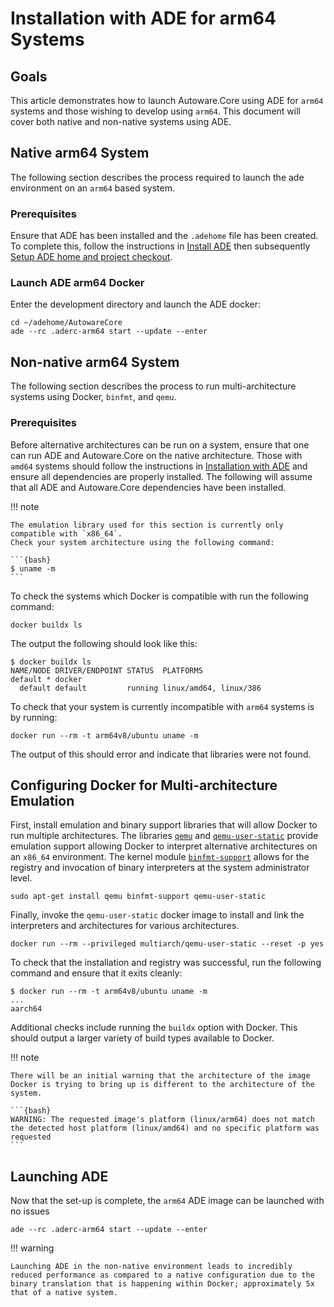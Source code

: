 # Installation with ADE for arm64 Systems

## Goals

This article demonstrates how to launch Autoware.Core using ADE for `arm64` systems and those
wishing to develop using `arm64`.
This document will cover both native and non-native systems using ADE.

## Native arm64 System

The following section describes the process required to launch the ade environment on an `arm64`
based system.

### Prerequisites

Ensure that ADE has been installed and the `.adehome` file has been created. To complete this,
follow the instructions in [Install ADE](installation-ade.md#install-ade) then subsequently [Setup ADE home and project checkout](installation-ade.md#setup-ade-home-and-project-checkout).

### Launch ADE arm64 Docker

Enter the development directory and launch the ADE docker:

```{bash}
cd ~/adehome/AutowareCore
ade --rc .aderc-arm64 start --update --enter
```

## Non-native arm64 System

The following section describes the process to run multi-architecture systems using Docker,
`binfmt`, and `qemu`.

### Prerequisites

Before alternative architectures can be run on a system, ensure that one can run ADE and
Autoware.Core on the native architecture.
Those with `amd64` systems should follow the instructions in [Installation with ADE](installation-ade.md) and ensure
all dependencies are properly installed.
The following will assume that all ADE and Autoware.Core dependencies have been installed.

!!! note

    The emulation library used for this section is currently only compatible with `x86_64`.
    Check your system architecture using the following command:

    ```{bash}
    $ uname -m
    ```

To check the systems which Docker is compatible with run the following command:

```{bash}
docker buildx ls
```

The output the following should look like this:

```{bash}
$ docker buildx ls
NAME/NODE DRIVER/ENDPOINT STATUS  PLATFORMS
default * docker
  default default         running linux/amd64, linux/386
```

To check that your system is currently incompatible with `arm64` systems is by running:

```{bash}
docker run --rm -t arm64v8/ubuntu uname -m
```

The output of this should error and indicate that libraries were not found.

## Configuring Docker for Multi-architecture Emulation

First, install emulation and binary support libraries that will allow Docker to run multiple
architectures.
The libraries [`qemu`](https://www.qemu.org/) and [`qemu-user-static`](https://github.com/multiarch/qemu-user-static)
provide emulation support allowing Docker to interpret alternative architectures on an `x86_64` environment.
The kernel module [`binfmt-support`](http://binfmt-support.nongnu.org/) allows for the registry
and invocation of binary interpreters at the system administrator level.

```{bash}
sudo apt-get install qemu binfmt-support qemu-user-static
```

Finally, invoke the `qemu-user-static` docker image to install and link the interpreters and
architectures for various architectures.

```{bash}
docker run --rm --privileged multiarch/qemu-user-static --reset -p yes
```

To check that the installation and registry was successful, run the following command and ensure
that it exits cleanly:

```{bash}
$ docker run --rm -t arm64v8/ubuntu uname -m
...
aarch64
```

Additional checks include running the `buildx` option with Docker.
This should output a larger variety of build types available to Docker.

!!! note

    There will be an initial warning that the architecture of the image Docker is trying to bring up is different to the architecture of the system.

    ```{bash}
    WARNING: The requested image's platform (linux/arm64) does not match the detected host platform (linux/amd64) and no specific platform was requested
    ```

## Launching ADE

Now that the set-up is complete, the `arm64` ADE image can be launched with no issues

```{bash}
ade --rc .aderc-arm64 start --update --enter
```

!!! warning

    Launching ADE in the non-native environment leads to incredibly reduced performance as compared to a native configuration due to the binary translation that is happening within Docker; approximately 5x that of a native system.

